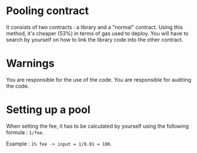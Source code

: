 # Pooling contract

It consists of two contracts : a library and a "normal" contract. Using this method, it's cheaper (53%) in terms of gas used to deploy. You will have to search by yourself on how to link the library code into the other contract.


# Warnings

You are responsible for the use of the code. You are responsible for auditing the code.

# Setting up a pool

When setting the fee, it has to be calculated by yourself using the following formula : `1/fee`.

Example : `1% fee -> input = 1/0.01 = 100`.
